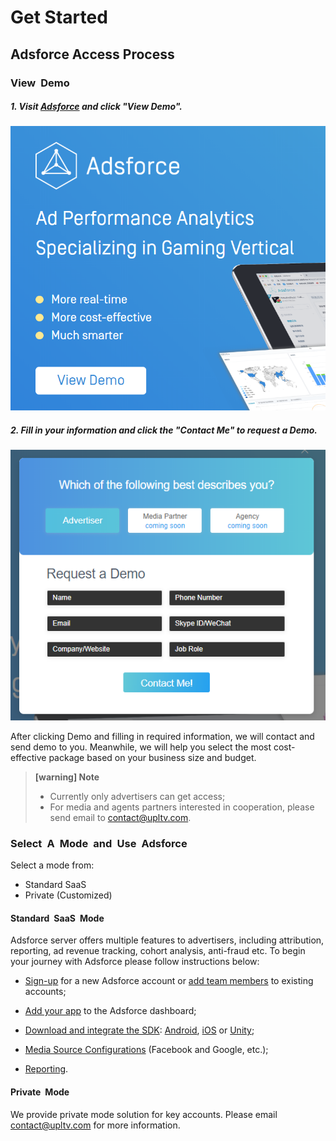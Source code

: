 
# Get Started

## Adsforce Access Process

### View&ensp;Demo
##### 1. Visit [Adsforce](https://www.upltv.com/cn/analytics) and click "View Demo".

![view](view.png)

##### 2. Fill in your information and click the "Contact Me" to request a Demo.
![apply](apply.png)

After clicking Demo and filling in required information, we will contact and send demo to you. Meanwhile, we will help you select the most cost-effective package based on your business size and budget.

> **[warning] Note**
>
> * Currently only advertisers can get access;
> * For media and agents partners interested in cooperation, please send email to [contact@upltv.com](mailto:contact@upltv.com).


### Select&ensp;A&ensp;Mode&ensp;and&ensp;Use&ensp;Adsforce

Select a mode from:  
* Standard SaaS
* Private (Customized)

#### Standard&ensp;SaaS&ensp;Mode

Adsforce server offers multiple features to advertisers, including attribution, reporting, ad revenue tracking, cohort analysis, anti-fraud etc. To begin your journey with Adsforce please follow instructions below:

- [Sign-up](sign-up-adsforce/README.md) for a new Adsforce account or [add team members](add-team-members/README.md) to existing accounts;
- [Add your app](add-apps/README.md) to the Adsforce dashboard;
- [Download and integrate the SDK](../sdk-integrations/README.md): [Android](../sdk-integrations/quick-start/Android/README.md), [iOS](../sdk-integrations/quick-start/iOS/README.md) or [Unity](../sdk-integrations/quick-start/Unity/README.md);
- [Media Source Configurations](../media-source-configurations/README.md) (Facebook and Google, etc.);

- [Reporting](../reporting/README.md).

#### Private&ensp;Mode

We provide private mode solution for key accounts. Please email [contact@upltv.com](mailto:contact@upltv.com) for more information.

